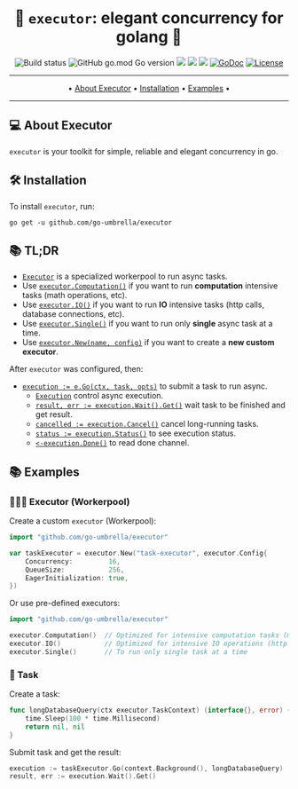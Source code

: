 <div align="center">

# 🚀 `executor`: elegant concurrency for golang 🚀

![Build status](https://github.com/go-umbrella/executor/actions/workflows/build.yml/badge.svg)
![GitHub go.mod Go version](https://img.shields.io/github/go-mod/go-version/go-umbrella/executor)
<a title="Release" target="_blank" href="https://github.com/go-umbrella/executor/releases"><img src="https://img.shields.io/github/v/release/go-umbrella/executor"></a>
<a title="Codecov" target="_blank" href="https://codecov.io/gh/go-umbrella/executor"><img src="https://codecov.io/gh/go-umbrella/executor/branch/main/graph/badge.svg"/></a>
<a title="Go Report Card" target="_blank" href="https://goreportcard.com/report/github.com/go-umbrella/executor"><img src="https://goreportcard.com/badge/github.com/go-umbrella/executor"/></a>
[![GoDoc](https://pkg.go.dev/badge/github.com/go-umbrella/executor)](https://pkg.go.dev/github.com/go-umbrella/executor)
[![License](https://img.shields.io/badge/License-MIT-blue.svg)](https://github.com/go-umbrella/executor/blob/main/LICENSE)

</div>

---

<p align="center">
 • <a href="#-about-executor">About Executor</a> •
 <a href="#-installation">Installation</a> •
 <a href="#-examples">Examples</a> •
</p>

---

## 💻 About Executor

`executor` is your toolkit for simple, reliable and elegant concurrency in go.

## 🛠 Installation

To install `executor`, run:

```
go get -u github.com/go-umbrella/executor
```

## 📚 TL;DR
- [`Executor`](https://pkg.go.dev/github.com/go-umbrella/executor#Executor) is a specialized workerpool to run async tasks.  
- Use [`executor.Computation()`](https://pkg.go.dev/github.com/go-umbrella/executor#Computation) if you want to run **computation** intensive tasks (math operations, etc).
- Use [`executor.IO()`](https://pkg.go.dev/github.com/go-umbrella/executor#IO) if you want to run **IO** intensive tasks  (http calls, database connections, etc).
- Use [`executor.Single()`](https://pkg.go.dev/github.com/go-umbrella/executor#Single) if you want to run only **single** async task at a time.
- Use [`executor.New(name, config)`](https://pkg.go.dev/github.com/go-umbrella/executor#New) if you want to create a **new custom executor**.

After `executor` was configured, then:
- [`execution := e.Go(ctx, task, opts)`](https://pkg.go.dev/github.com/go-umbrella/executor#Executor.Go) to submit a task to run async.
  - [`Execution`](https://pkg.go.dev/github.com/go-umbrella/executor#Execution) control async execution.
  - [`result, err := execution.Wait().Get()`](https://pkg.go.dev/github.com/go-umbrella/executor#Execution.Get) wait task to be finished and get result.
  - [`cancelled := execution.Cancel()`](https://pkg.go.dev/github.com/go-umbrella/executor#Execution.Cancel) cancel long-running tasks.
  - [`status := execution.Status()`](https://pkg.go.dev/github.com/go-umbrella/executor#Execution.Status) to see execution status.
  - [`<-execution.Done()`](https://pkg.go.dev/github.com/go-umbrella/executor#Execution.Done) to read done channel.

## 📚 Examples

### 👨🏻‍🏭 Executor (Workerpool)

Create a custom `executor` (Workerpool):
```go
import "github.com/go-umbrella/executor"

var taskExecutor = executor.New("task-executor", executor.Config{
	Concurrency:         16,
	QueueSize:           256,
	EagerInitialization: true,
})
```

Or use pre-defined executors:

```go
import "github.com/go-umbrella/executor"

executor.Computation()  // Optimized for intensive computation tasks (math operations, etc).
executor.IO()           // Optimized for intensive IO operations (http calls, database connections, etc)
executor.Single()       // To run only single task at a time
```

### 📝 Task

Create a task:
```go
func longDatabaseQuery(ctx executor.TaskContext) (interface{}, error) {
    time.Sleep(100 * time.Millisecond)
    return nil, nil
}
```

Submit task and get the result:

```go
execution := taskExecutor.Go(context.Background(), longDatabaseQuery)
result, err := execution.Wait().Get()
```
